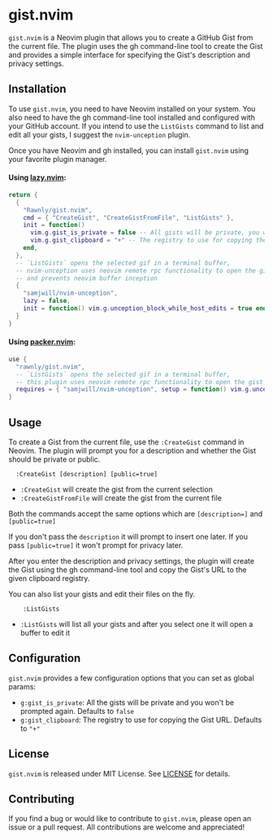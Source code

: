 # gist.nvim

`gist.nvim` is a Neovim plugin that allows you to create a GitHub Gist from the current file.
The plugin uses the gh command-line tool to create the Gist and provides a simple interface for specifying the Gist's description and privacy settings.

## Installation

To use `gist.nvim`, you need to have Neovim installed on your system.
You also need to have the gh command-line tool installed and configured with your GitHub account.
If you intend to use the `ListGists` command to list and edit all your gists, I suggest the `nvim-unception` plugin.

Once you have Neovim and gh installed, you can install `gist.nvim` using your favorite plugin manager.

#### Using [lazy.nvim](https://github.com/folke/lazy.nvim):
```lua
return {
  {
    "Rawnly/gist.nvim",
    cmd = { "CreateGist", "CreateGistFromFile", "ListGists" },
    init = function()
      vim.g.gist_is_private = false -- All gists will be private, you won't be prompted again
      vim.g.gist_clipboard = "+" -- The registry to use for copying the Gist URL
    end,
  },
  -- `ListGists` opens the selected gif in a terminal buffer,
  -- nvim-unception uses neovim remote rpc functionality to open the gist in an actual buffer
  -- and prevents neovim buffer inception
  {
    "samjwill/nvim-unception",
    lazy = false,
    init = function() vim.g.unception_block_while_host_edits = true end
  }
}
```
#### Using [packer.nvim](https://github.com/wbthomason/packer.nvim):
```lua
use {
  "rawnly/gist.nvim",
  -- `ListGists` opens the selected gif in a terminal buffer,
  -- this plugin uses neovim remote rpc functionality to open the gist in an actual buffer and not have buffer inception
  requires = { "samjwill/nvim-unception", setup = function() vim.g.unception_block_while_host_edits = true end }
}
```

## Usage

To create a Gist from the current file, use the `:CreateGist` command in Neovim.
The plugin will prompt you for a description and whether the Gist should be private or public.

```vim
  :CreateGist [description] [public=true]
```

- `:CreateGist` will create the gist from the current selection
- `:CreateGistFromFile` will create the gist from the current file

Both the commands accept the same options which are `[description=]` and `[public=true]`

If you don't pass the `description` it will prompt to insert one later.
If you pass `[public=true]` it won't prompt for privacy later.

After you enter the description and privacy settings, the plugin will create the Gist using the gh command-line tool and copy the Gist's URL to the given clipboard registry.

You can also list your gists and edit their files on the fly.
```vim
    :ListGists
```
- `:ListGists` will list all your gists and after you select one it will open a buffer to edit it

## Configuration

`gist.nvim` provides a few configuration options that you can set as global params:

- `g:gist_is_private`: All the gists will be private and you won't be prompted again. Defaults to `false`
- `g:gist_clipboard`: The registry to use for copying the Gist URL. Defaults to `"+"`

## License

`gist.nvim` is released under MIT License. See [LICENSE](/LICENSE.md) for details.

## Contributing

If you find a bug or would like to contribute to `gist.nvim`, please open an issue or a pull request.
All contributions are welcome and appreciated!
